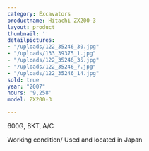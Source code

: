 ```yaml
---
category: Excavators
productname: Hitachi ZX200-3
layout: product
thumbnail: ''
detailpictures:
- "/uploads/122_35246_30.jpg"
- "/uploads/133_39375_1.jpg"
- "/uploads/122_35246_35.jpg"
- "/uploads/122_35246_7.jpg"
- "/uploads/122_35246_14.jpg"
sold: true
year: "2007"
hours: '9,258'
model: ZX200-3

---
```

600G, BKT, A/C

Working condition/ Used and located in Japan